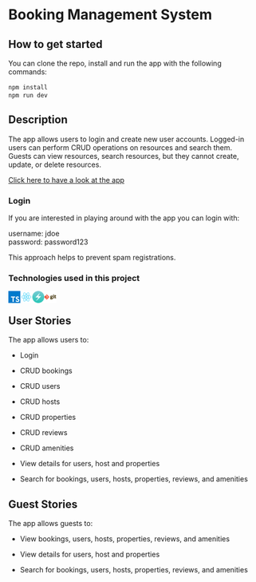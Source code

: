 # Booking Management System

## How to get started

You can clone the repo, install and run the app with the following commands:

```plaintext
npm install
npm run dev
```

## Description

The app allows users to login and create new user accounts. Logged-in users can perform CRUD operations on resources and search them. <br/>
Guests can view resources, search resources, but they cannot create, update, or delete resources.

[Click here to have a look at the app](https://booking-management-system.netlify.app/)

### Login

If you are interested in playing around with the app you can login with:

username: jdoe <br/>
password: password123

This approach helps to prevent spam registrations.

### Technologies used in this project

<img align="left" alt="TypeScript" width="24px" src="https://raw.githubusercontent.com/github/explore/main/topics/typescript/typescript.png" />
<img align="left" alt="React" width="24px" src="https://raw.githubusercontent.com/github/explore/80688e429a7d4ef2fca1e82350fe8e3517d3494d/topics/react/react.png" />
<img align="left" alt="ChakraUI" width="24px" src="https://raw.githubusercontent.com/chakra-ui/chakra-ui/main/media/logomark-colored.svg" />
<img align="left" alt="Git" width="24px" src="https://raw.githubusercontent.com/github/explore/main/topics/git/git.png" />
<br/>

## User Stories

The app allows users to:

- Login

- CRUD bookings

- CRUD users

- CRUD hosts

- CRUD properties

- CRUD reviews

- CRUD amenities

- View details for users, host and properties

- Search for bookings, users, hosts, properties, reviews, and amenities

## Guest Stories

The app allows guests to:

- View bookings, users, hosts, properties, reviews, and amenities

- View details for users, host and properties

- Search for bookings, users, hosts, properties, reviews, and amenities
